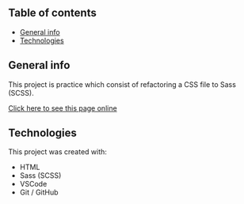 ## Table of contents
* [General info](#general-info)
* [Technologies](#technologies)

## General info
This project is practice which consist of refactoring a CSS file to Sass (SCSS).

[Click here to see this page online](https://fabianfv.github.io/Sass-Practice-Level-2/)
	
## Technologies
This project was created with:
* HTML
* Sass (SCSS)
* VSCode
* Git / GitHub
